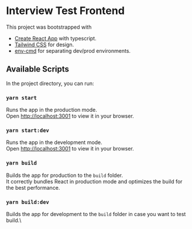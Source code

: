 # Interview Test Frontend

This project was bootstrapped with
- [Create React App](https://github.com/facebook/create-react-app) with typescript.
- [Tailwind CSS](https://tailwindcss.com/) for design.
- [env-cmd](https://github.com/toddbluhm/env-cmd) for separating dev/prod environments.

## Available Scripts

In the project directory, you can run:

### `yarn start`

Runs the app in the production mode.\
Open [http://localhost:3001](http://localhost:3001) to view it in your browser.

### `yarn start:dev`

Runs the app in the development mode.\
Open [http://localhost:3001](http://localhost:3001) to view it in your browser.

### `yarn build`

Builds the app for production to the `build` folder.\
It correctly bundles React in production mode and optimizes the build for the best performance.

### `yarn build:dev`

Builds the app for development to the `build` folder in case you want to test build.\
